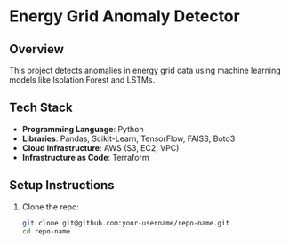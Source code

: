 # Energy Grid Anomaly Detector

## Overview

This project detects anomalies in energy grid data using machine learning models like Isolation Forest and LSTMs.

## Tech Stack

- **Programming Language**: Python
- **Libraries**: Pandas, Scikit-Learn, TensorFlow, FAISS, Boto3
- **Cloud Infrastructure**: AWS (S3, EC2, VPC)
- **Infrastructure as Code**: Terraform

## Setup Instructions

1. Clone the repo:
   ```bash
   git clone git@github.com:your-username/repo-name.git
   cd repo-name
   ```
